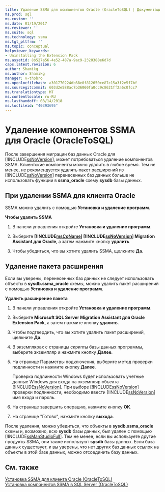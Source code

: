 ```yaml
---
title: Удаление SSMA для компонентов Oracle (OracleToSQL) | Документация Майкрософт
ms.prod: sql
ms.custom: ''
ms.date: 01/19/2017
ms.reviewer: ''
ms.suite: sql
ms.technology: ssma
ms.tgt_pltfrm: ''
ms.topic: conceptual
helpviewer_keywords:
- Uninstalling the Extension Pack
ms.assetid: 8b527a56-4e52-487a-9ac9-2320388e6d7d
caps.latest.revision: 6
author: Shamikg
ms.author: Shamikg
manager: v-thobro
ms.openlocfilehash: a301770224db68e0f812650ce87c15a3f2e5f7bf
ms.sourcegitcommit: 603d2e588ac7b36060fa0cc9c8621ff2a6c0fcc7
ms.translationtype: MT
ms.contentlocale: ru-RU
ms.lasthandoff: 08/14/2018
ms.locfileid: "40393695"
---
```

# <a name="removing-ssma--for-oracle-components-oracletosql"></a>Удаление компонентов SSMA для Oracle (OracleToSQL)
После завершения миграции баз данных Oracle для [!INCLUDE[ssNoVersion](../../includes/ssnoversion-md.md)], может потребоваться удаление компонентов SSMA. Клиентские компоненты можно удалить в любое время. Тем не менее, не рекомендуется удалять пакет расширений из [!INCLUDE[ssNoVersion](../../includes/ssnoversion-md.md)] перенесенных баз данных больше не использовать функции в **ssma_oracle** схему **sysdb** базы данных.  
  
## <a name="uninstalling-the-ssma-for-oracle-client"></a>При удалении SSMA для клиента Oracle  
SSMA можно удалить с помощью **Установка и удаление программ**.  
  
**Чтобы удалить SSMA**  
  
1.  В панели управления откройте **Установка и удаление программ**.  
  
2.  Выберите  **[!INCLUDE[msCoName](../../includes/msconame_md.md)] [!INCLUDE[ssNoVersion](../../includes/ssnoversion-md.md)] Migration Assistant для Oracle**, а затем нажмите кнопку **удалить**.  
  
3.  Чтобы убедиться, что вы хотите удалить SSMA, щелкните **Да**.  
  
## <a name="uninstalling-the-extension-pack"></a>Удаление пакета расширения  
Если вы уверены, перенесенных баз данных не следует использовать объекты в **sysdb.ssma_oracle** схемы, можно удалить пакет расширений с помощью **Установка и удаление программ**.  
  
**Удалить расширение пакета**  
  
1.  В панели управления откройте **Установка и удаление программ**.  
  
2.  Выберите **Microsoft SQL Server Migration Assistant для Oracle Extension Pack**, а затем нажмите кнопку **удалить**.  
  
3.  Чтобы подтвердить, что вы хотите удалить пакет расширений, щелкните **Да**.  
  
4.  В экземплярах с страницы скрипты базы данных программы, выберите экземпляр и нажмите кнопку **Далее**.  
  
5.  На странице Параметры подключения, выберите метод проверки подлинности и нажмите кнопку **Далее**.  
  
    Проверка подлинности Windows будет использовать учетные данные Windows для входа на экземпляр объекта [!INCLUDE[ssNoVersion](../../includes/ssnoversion-md.md)]. При выборе [!INCLUDE[ssNoVersion](../../includes/ssnoversion-md.md)] проверки подлинности, необходимо ввести [!INCLUDE[ssNoVersion](../../includes/ssnoversion-md.md)] имя входа и пароль.  
  
6.  На странице завершить операцию, нажмите кнопку **ОК**.  
  
7.  На странице "Готово", нажмите кнопку **выхода**.  
  
После удаления, можно убедиться, что объекты в **sysdb.ssma_oracle** схемы и, возможно, всю **sysdb** базы данных, был удален с помощью [!INCLUDE[ssManStudioFull](../../includes/ssmanstudiofull-md.md)]. Тем не менее, если вы используете другие продукты SSMA, они также используют **sysdb** базы данных. Если база данных существует, и вы уверены, что нет других баз данных ссылок на объекты в этой базе данных, можно отсоединить базу данных.  
  
## <a name="see-also"></a>См. также  
[Установка SSMA для клиента Oracle &#40;OracleToSQL&#41;](../../ssma/oracle/installing-ssma-for-oracle-client-oracletosql.md)  
[Установка компонентов SSMA в SQL Server &#40;OracleToSQL&#41;](../../ssma/oracle/installing-ssma-components-on-sql-server-oracletosql.md)  
  
